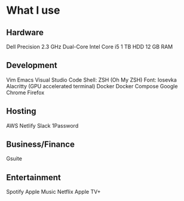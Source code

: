 # What I use

## Hardware

Dell Precision 
2.3 GHz Dual-Core Intel Core i5
1 TB HDD 
12 GB RAM

## Development
Vim
Emacs
Visual Studio Code
Shell: ZSH (Oh My ZSH)
Font: Iosevka
Alacritty (GPU accelerated terminal)
Docker
Docker Compose
Google Chrome
Firefox

## Hosting
AWS
Netlify
Slack
1Password

## Business/Finance
Gsuite

## Entertainment
Spotify
Apple Music
Netflix
Apple TV+
